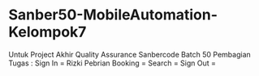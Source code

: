 # Sanber50-MobileAutomation-Kelompok7
Untuk Project Akhir Quality Assurance Sanbercode Batch 50
 Pembagian Tugas :
    Sign In = Rizki Pebrian
    Booking = 
    Search  =
    Sign Out =